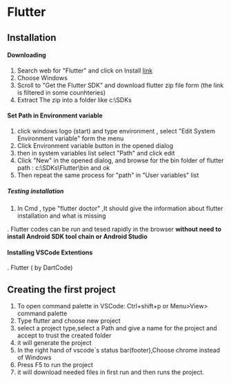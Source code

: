 # Flutter
## Installation
#### Downloading
1. Search web for "Flutter" and click on Install [link](https://docs.flutter.dev/get-started/install)
2. Choose Windows
3. Scroll to "Get the Flutter SDK" and download flutter zip file form (the link is filtered in some counhteries)
4. Extract The zip into a folder like c:\SDKs

#### Set Path in Environment variable
1. click windows logo (start) and type environment , select "Edit System Environment variable" form the menu
2. Click Environment variable button in the opened dialog
3. then in system variables list select "Path" and click edit
4. Click "New" in the opened dialog, and browse for the bin folder of flutter path : c:\SDKs\Flutter\bin and ok
5. Then repeat the same process for "path" in "User variables" list

##### Testing installation
1. In Cmd , type "flutter doctor" ,It should give the information about flutter installation and what is missing

. Flutter codes can be run and tesed rapidly in the browser **without need to install Android SDK tool chain or Android Studio**
#### Installing VSCode Extentions
. Flutter ( by DartCode)
## Creating the first project
1. To open command palette in VSCode: Ctrl+shift+p or Menu>View> command palette
2. Type flutter and choose new project
3. select a project type,select a Path and give a name for the project and accept to trust the created folder
4. it will generate the project 
5. In the right hand of vscode`s status bar(footer),Choose chrome instead of Windows
6. Press F5 to run the project
7. it will download needed files in first run and then runs the project.
